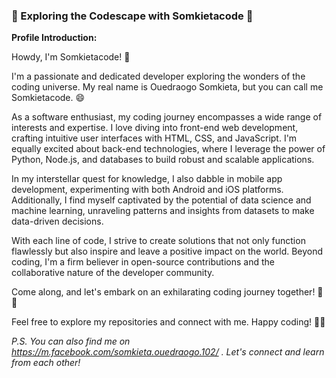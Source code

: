 ### 🚀 Exploring the Codescape with Somkietacode 🌌

**Profile Introduction:**

Howdy, I'm Somkietacode! 👋

I'm a passionate and dedicated developer exploring the wonders of the coding universe. My real name is Ouedraogo Somkieta, but you can call me Somkietacode. 😄

As a software enthusiast, my coding journey encompasses a wide range of interests and expertise. I love diving into front-end web development, crafting intuitive user interfaces with HTML, CSS, and JavaScript. I'm equally excited about back-end technologies, where I leverage the power of Python, Node.js, and databases to build robust and scalable applications.

In my interstellar quest for knowledge, I also dabble in mobile app development, experimenting with both Android and iOS platforms. Additionally, I find myself captivated by the potential of data science and machine learning, unraveling patterns and insights from datasets to make data-driven decisions.

With each line of code, I strive to create solutions that not only function flawlessly but also inspire and leave a positive impact on the world. Beyond coding, I'm a firm believer in open-source contributions and the collaborative nature of the developer community.

Come along, and let's embark on an exhilarating coding journey together! 🚀🌌

Feel free to explore my repositories and connect with me. Happy coding! 🚀🔥

*P.S. You can also find me on https://m.facebook.com/somkieta.ouedraogo.102/ . Let's connect and learn from each other!*

<!--
**somkietacode/somkietacode** is a ✨ _special_ ✨ repository because its `README.md` (this file) appears on your GitHub profile.

Here are some ideas to get you started:

- 🔭 I’m currently working on ...
- 🌱 I’m currently learning ...
- 👯 I’m looking to collaborate on ...
- 🤔 I’m looking for help with ...
- 💬 Ask me about ...
- 📫 How to reach me: ...
- 😄 Pronouns: ...
- ⚡ Fun fact: ...
-->
